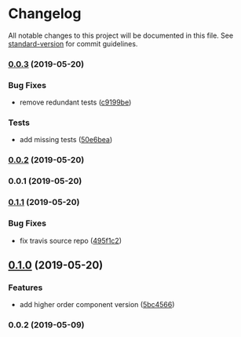 # Changelog

All notable changes to this project will be documented in this file. See [standard-version](https://github.com/conventional-changelog/standard-version) for commit guidelines.

### [0.0.3](https://github.com/mariosant/react-wizard/compare/v0.0.2...v0.0.3) (2019-05-20)


### Bug Fixes

* remove redundant tests ([c9199be](https://github.com/mariosant/react-wizard/commit/c9199be))


### Tests

* add missing tests ([50e6bea](https://github.com/mariosant/react-wizard/commit/50e6bea))



### [0.0.2](///compare/v0.0.1...v0.0.2) (2019-05-20)



### 0.0.1 (2019-05-20)



### [0.1.1](https://github.com/mariosant/react-cond/compare/v0.1.0...v0.1.1) (2019-05-20)


### Bug Fixes

* fix travis source repo ([495f1c2](https://github.com/mariosant/react-cond/commit/495f1c2))



## [0.1.0](https://github.com/mariosant/react-cond/compare/v0.0.2...v0.1.0) (2019-05-20)


### Features

* add higher order component version ([5bc4566](https://github.com/mariosant/react-cond/commit/5bc4566))



### 0.0.2 (2019-05-09)
